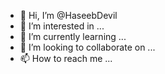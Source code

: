 - 👋 Hi, I’m @HaseebDevil
- 👀 I’m interested in ...
- 🌱 I’m currently learning ...
- 💞️ I’m looking to collaborate on ...
- 📫 How to reach me ...

<!---
HaseebDevil/HaseebDevil is a ✨ special ✨ repository because its `README.md` (this file) appears on your GitHub profile.
You can click the Preview link to take a look at your changes.
--->
